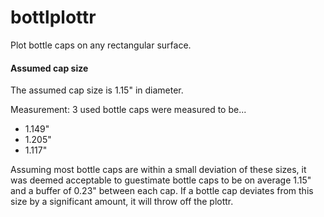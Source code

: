 # bottlplottr
Plot bottle caps on any rectangular surface.

#### Assumed cap size
The assumed cap size is 1.15" in diameter.

Measurement: 3 used bottle caps were measured to be...

  * 1.149"
  * 1.205"
  * 1.117"

Assuming most bottle caps are within a small deviation of these sizes, it was deemed acceptable to guestimate bottle caps to be on average 1.15" and a buffer of 0.23" between each cap. If a bottle cap deviates from this size by a significant amount, it will throw off the plottr.
